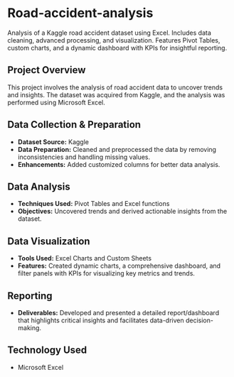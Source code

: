 # Road-accident-analysis
Analysis of a Kaggle road accident dataset using Excel. Includes data cleaning, advanced processing, and visualization. Features Pivot Tables, custom charts, and a dynamic dashboard with KPIs for insightful reporting.


## Project Overview

This project involves the analysis of road accident data to uncover trends and insights. The dataset was acquired from Kaggle, and the analysis was performed using Microsoft Excel.

## Data Collection & Preparation

- **Dataset Source:** Kaggle
- **Data Preparation:** Cleaned and preprocessed the data by removing inconsistencies and handling missing values.
- **Enhancements:** Added customized columns for better data analysis.

## Data Analysis

- **Techniques Used:** Pivot Tables and Excel functions
- **Objectives:** Uncovered trends and derived actionable insights from the dataset.

## Data Visualization

- **Tools Used:** Excel Charts and Custom Sheets
- **Features:** Created dynamic charts, a comprehensive dashboard, and filter panels with KPIs for visualizing key metrics and trends.

## Reporting

- **Deliverables:** Developed and presented a detailed report/dashboard that highlights critical insights and facilitates data-driven decision-making.

## Technology Used

- Microsoft Excel

